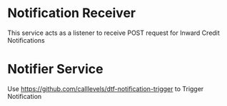 # Notification Receiver
This service acts as a listener to receive POST request for Inward Credit Notifications

# Notifier Service
Use https://github.com/calllevels/dtf-notification-trigger to Trigger Notification

